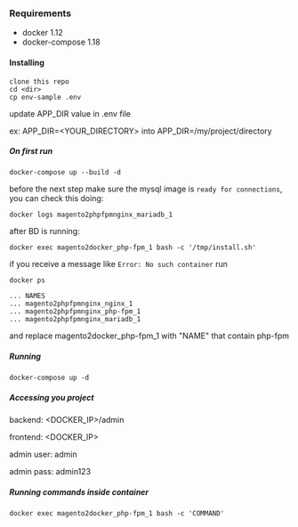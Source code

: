 ### Requirements
 - docker 1.12
 - docker-compose 1.18

#### Installing
```
clone this repo
cd <dir>
cp env-sample .env
```

update APP_DIR value in .env file

ex: APP_DIR=<YOUR_DIRECTORY> into APP_DIR=/my/project/directory


##### On first run
```
docker-compose up --build -d
```

before the next step make sure the mysql image is `ready for connections`, you can check this doing:

```
docker logs magento2phpfpmnginx_mariadb_1
```
after BD is running:

```
docker exec magento2docker_php-fpm_1 bash -c '/tmp/install.sh'
```

if you receive a message like ` Error: No such container ` run

```
docker ps

... NAMES
... magento2phpfpmnginx_nginx_1
... magento2phpfpmnginx_php-fpm_1
... magento2phpfpmnginx_mariadb_1

```

and replace magento2docker_php-fpm_1 with "NAME" that contain php-fpm

##### Running
```
docker-compose up -d
```

##### Accessing you project
backend: <DOCKER_IP>/admin

frontend: <DOCKER_IP>

admin user: admin

admin pass: admin123

##### Running commands inside container

```
docker exec magento2docker_php-fpm_1 bash -c 'COMMAND'
```
